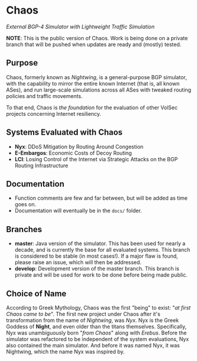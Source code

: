 # Chaos

_External BGP-4 Simulator with Lightweight Traffic Simulation_

**NOTE**: This is the public version of Chaos. Work is being done on a private branch that will be pushed when updates are ready and (mostly) tested.

## Purpose

Chaos, formerly known as _Nightwing_, is a general-purpose BGP simulator, with the capability to mirror the entire known Internet (that is, all known ASes), and run large-scale simulations across all ASes with tweaked routing policies and traffic movements.

To that end, Chaos is _the foundation_ for the evaluation of other VolSec projects concerning Internet resiliency.

## Systems Evaluated with Chaos
- **Nyx**: DDoS Mitigation by Routing Around Congestion
- **E-Embargos**: Economic Costs of Decoy Routing
- **LCI**: Losing Control of the Internet via Strategic Attacks on the BGP Routing Infrastructure

## Documentation

- Function comments are few and far between, but will be added as time goes on.
- Documentation will eventually be in the `docs/` folder.

## Branches
- **master**: Java version of the simulator. This has been used for nearly a decade, and is currently the base for all evaluated systems. This branch is considered to be stable (in most cases!). If a major flaw is found, please raise an issue, which will then be addressed.
- **develop**: Development version of the master branch. This branch is private and will be used for work to be done before being made public.

## Choice of Name

According to Greek Mythology, Chaos was the first "being" to exist: "_at first Chaos came to be_". The first new project under Chaos after it's transformation from the name of _Nightwing_, was _Nyx_. Nyx is the Greek Goddess of **Night**, and even older than the titans themselves. Specifically, Nyx was unambiguously born "_from Chaos_" along with _Erebus_. Before the simulator was refactored to be independent of the system evaluations, Nyx also contained the main simulator. And before it was named Nyx, it was Nightwing, which the name Nyx was inspired by.
